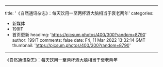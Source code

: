 
---
title: '《自然通讯杂志》：每天饮用一至两杯酒大脑相当于衰老两年'
categories: 
 - 新媒体
 - 199IT
 - 首页更新
headimg: 'https://picsum.photos/400/300?random=8790'
author: 199IT
comments: false
date: Fri, 11 Mar 2022 13:32:14 GMT
thumbnail: 'https://picsum.photos/400/300?random=8790'
---

<div>   
《自然通讯杂志》：每天饮用一至两杯酒大脑相当于衰老两年  
</div>
            